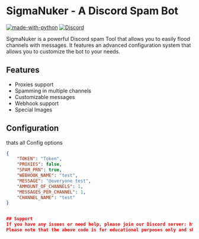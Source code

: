 # SigmaNuker - A Discord Spam Bot

[![made-with-python](https://img.shields.io/badge/Made%20with-Python-1f425f.svg)](https://www.python.org/)
[![Discord](https://img.shields.io/discord/1068944516637270046.svg?label=&logo=discord&logoColor=ffffff&color=7389D8&labelColor=6A7EC2)](https://discord.gg/WyGvAxXkTe)

SigmaNuker is a powerful Discord spam Tool that allows you to easily flood channels with messages. It features an advanced configuration system that allows you to customize the bot to your needs.

## Features

- Proxies support
- Spamming in multiple channels
- Customizable messages
- Webhook support
- Special Images

## Configuration

thats all Config options

```json
{
    "TOKEN": "Token",
    "PROXIES": false,
    "SPAM_PRN": true,
    "WEBHOOK_NAME": "test",
    "MESSAGE": "@everyone test",
    "AMMOUNT_OF_CHANNELS": 1,
    "MESSAGES_PER_CHANNEL": 1,
    "CHANNEL_NAME": "test"
}


## Support
If you have any issues or need help, please join our Discord server: https://discord.gg/744502805644075013
Please note that the above code is for educational purposes only and should not be used to spam or harass others. Using this code to spam or harass others is illegal and could result in serious consequences. The developer and contributors are not responsible for any misuse of this software.


